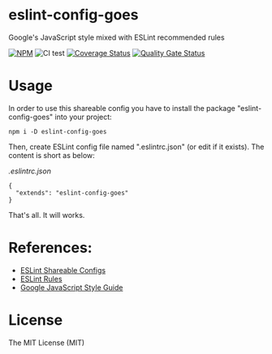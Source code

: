 # eslint-config-goes
Google's JavaScript style mixed with ESLint recommended rules

[![NPM](https://badge.fury.io/js/eslint-config-goes.svg)](https://badge.fury.io/js/eslint-config-goes)
![CI test](https://github.com/ndaidong/eslint-config-goes/workflows/ci-test/badge.svg)
[![Coverage Status](https://coveralls.io/repos/github/ndaidong/eslint-config-goes/badge.svg)](https://coveralls.io/github/ndaidong/eslint-config-goes)
[![Quality Gate Status](https://sonarcloud.io/api/project_badges/measure?project=ndaidong_eslint-config-goes&metric=alert_status)](https://sonarcloud.io/dashboard?id=ndaidong_eslint-config-goes)


# Usage

In order to use this shareable config you have to install the package "eslint-config-goes" into your project:

```
npm i -D eslint-config-goes
```

Then, create ESLint config file named ".eslintrc.json" (or edit if it exists). The content is short as below:

*.eslintrc.json*
```
{
  "extends": "eslint-config-goes"
}
```

That's all. It will works.


# References:

- [ESLint Shareable Configs](http://eslint.org/docs/developer-guide/shareable-configs)
- [ESLint Rules](https://eslint.org/docs/rules/)
- [Google JavaScript Style Guide](https://google.github.io/styleguide/jsguide.html)


# License

The MIT License (MIT)
